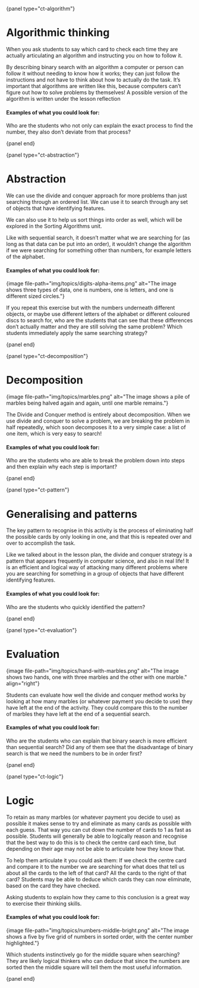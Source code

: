 {panel type="ct-algorithm"}

# Algorithmic thinking

When you ask students to say which card to check each time they are actually articulating an algorithm and instructing you on how to follow it.

By describing binary search with an algorithm a computer or person can follow it without needing to know how it works; they can just follow the instructions and not have to think about how to actually do the task.
It’s important that algorithms are written like this, because computers can’t figure out how to solve problems by themselves!
A possible version of the algorithm is written under the lesson reflection

#### Examples of what you could look for:

Who are the students who not only can explain the exact process to find the number, they also don’t deviate from that process?

{panel end}

{panel type="ct-abstraction"}

# Abstraction

We can use the divide and conquer approach for more problems than just searching through an ordered list.
We can use it to search through any set of objects that have identifying features.

We can also use it to help us sort things into order as well, which will be explored in the Sorting Algorithms unit.

Like with sequential search, it doesn’t matter what we are searching for (as long as that data can be put into an order), it  wouldn’t change the algorithm if we were searching for something other than numbers, for example letters of the alphabet.

#### Examples of what you could look for:

{image file-path="img/topics/digits-alpha-items.png" alt="The image shows three types of data, one is numbers, one is letters, and one is different sized circles."}

If you repeat this exercise but with the numbers underneath different objects, or maybe use different letters of the alphabet or different coloured discs to search for, who are the students that can see that these differences don’t actually matter and they are still solving the same problem?
Which students immediately apply the same searching strategy?

{panel end}

{panel type="ct-decomposition"}

# Decomposition

{image file-path="img/topics/marbles.png" alt="The image shows a pile of marbles being halved again and again, until one marble remains."}

The Divide and Conquer method is entirely about decomposition.
When we use divide and conquer to solve a problem, we are breaking the problem in half repeatedly, which soon decomposes it to a very simple case: a list of one item, which is very easy to search!

#### Examples of what you could look for:

Who are the students who are able to break the problem down into steps and then explain why each step is important?

{panel end}

{panel type="ct-pattern"}

# Generalising and patterns

The key pattern to recognise in this activity is the process of eliminating half the possible cards by only looking in one, and that this is repeated over and over to accomplish the task.

Like we talked about in the lesson plan, the divide and conquer strategy is a pattern that appears frequently in computer science, and also in real life!
It is an efficient and logical way of attacking many different problems where you are searching for something in a group of objects that have different identifying features.

#### Examples of what you could look for:

Who are the students who quickly identified the pattern?

{panel end}

{panel type="ct-evaluation"}

# Evaluation

{image file-path="img/topics/hand-with-marbles.png" alt="The image shows two hands, one with three marbles and the other with one marble." align="right"}

Students can evaluate how well the divide and conquer method works by looking at how many marbles (or whatever payment you decide to use) they have left at the end of the activity.
They could compare this to the number of marbles they have left at the end of a sequential search.

#### Examples of what you could look for:

Who are the students who can explain that binary search is more efficient than sequential search?
Did any of them see that the disadvantage of binary search is that we need the numbers to be in order first?

{panel end}

{panel type="ct-logic"}

# Logic

To retain as many marbles (or whatever payment you decide to use) as possible it makes sense to try and eliminate as many cards as possible with each guess.
That way you can cut down the number of cards to 1 as fast as possible.
Students will generally be able to logically reason and recognise that the best way to do this is to check the centre card each time, but depending on their age may not be able to articulate how they know that.

To help them articulate it you could ask them: If we check the centre card and compare it to the number we are searching for what does that tell us about all the cards to the left of that card?
All the cards to the right of that card?
Students may be able to deduce which cards they can now eliminate, based on the card they have checked.

Asking students to explain how they came to this conclusion is a great way to exercise their thinking skills.

#### Examples of what you could look for:

{image file-path="img/topics/numbers-middle-bright.png" alt="The image shows a five by five grid of numbers in sorted order, with the center number highlighted."}

Which students instinctively go for the middle square when searching?
They are likely logical thinkers who can deduce that since the numbers are sorted then the middle square will tell them the most useful information.

{panel end}
